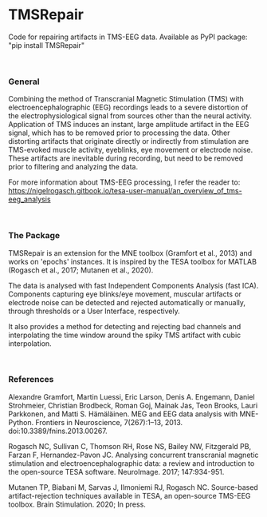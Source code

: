 # TMSRepair
Code for repairing artifacts in TMS-EEG data.
Available as PyPI package: "pip install TMSRepair"

<br> 

### General
Combining the method of Transcranial Magnetic Stimulation (TMS) with electroencephalographic (EEG) recordings leads to a severe distortion of the electrophysiological signal from sources other than the neural activity. Application of TMS induces an instant, large amplitude artifact in the EEG signal, which has to be removed prior to processing the data. Other distorting artifacts that originate directly or indirectly from stimulation are TMS-evoked muscle activity, eyeblinks, eye movement or electrode noise. These artifacts are inevitable during recording, but need to be removed prior to filtering and analyzing the data.

For more information about TMS-EEG processing, I refer the reader to: https://nigelrogasch.gitbook.io/tesa-user-manual/an_overview_of_tms-eeg_analysis

<br> 

### The Package
TMSRepair is an extension for the MNE toolbox (Gramfort et al., 2013) and works on 'epochs' instances.
It is inspired by the TESA toolbox for MATLAB (Rogasch et al., 2017; Mutanen et al., 2020).

The data is analysed with fast Independent Components Analysis (fast ICA). Components capturing eye blinks/eye movement, muscular artifacts or electrode noise can be detected and rejected automatically or manually, through thresholds or a User Interface, respectively.

It also provides a method for detecting and rejecting bad channels and interpolating the time window around the spiky TMS artifact with cubic interpolation.

<br> 


### References

Alexandre Gramfort, Martin Luessi, Eric Larson, Denis A. Engemann, Daniel Strohmeier, Christian Brodbeck, Roman Goj, Mainak Jas, Teon Brooks, Lauri Parkkonen, and Matti S. Hämäläinen. MEG and EEG data analysis with MNE-Python. Frontiers in Neuroscience, 7(267):1–13, 2013. doi:10.3389/fnins.2013.00267.

Rogasch NC, Sullivan C, Thomson RH, Rose NS, Bailey NW, Fitzgerald PB, Farzan F, Hernandez-Pavon JC. Analysing concurrent transcranial magnetic stimulation and electroencephalographic data: a review and introduction to the open-source TESA software. NeuroImage. 2017; 147:934-951.

Mutanen TP, Biabani M, Sarvas J, Ilmoniemi RJ, Rogasch NC. Source-based artifact-rejection techniques available in TESA, an open-source TMS-EEG toolbox. Brain Stimulation. 2020; In press.
